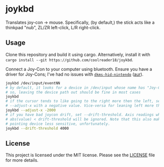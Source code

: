 # joykbd

Translates joy-con -> mouse. Specifically, (by default,) the stick acts like a
thinkpad "nub", ZL/ZR left-click, L/R right-click.

## Usage

Clone this repository and build it using cargo. Alternatively, install it with
`cargo install --git https://github.com/coolreader18/joykbd`.

Connect a Joy-Con to your computer using bluetooth. Ensure you have a driver
for Joy-Cons; I've had no issues with
[`dkms-hid-nintendo`](https://github.com/nicman23/dkms-hid-nintendo)
([aur](https://aur.archlinux.org/packages/hid-nintendo-dkms)).

```sh
joykbd /dev/input/eventNN
# by default, it looks for a device in /dev/input whose name has "Joy-Con" in it
# so, leaving the device path out should be fine in most cases
joykbd
# if the cursor tends to like going to the right more then the left, set
# --adjust-x with a negative value. Vice-versa for leaning left more than right.
joykbd --adjust-x -2000
# if you have bad joycon drift, set --drift-threshold. Axis readings where
# abs(value) < drift-threshold will be ignored. Note that this also makes the
# pointing device less sensitive, unfortunately.
joykbd --drift-threshold 4000
```

## License

This project is licensed under the MIT license. Please see the
[LICENSE](LICENSE) file for more details.
